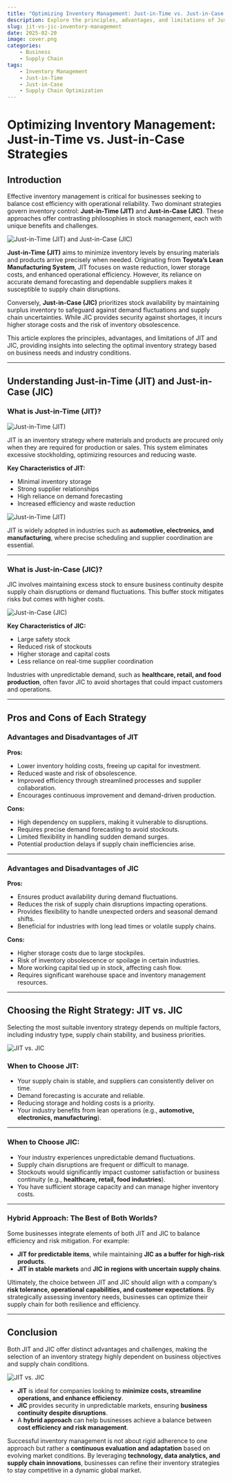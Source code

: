 ```yaml
---
title: "Optimizing Inventory Management: Just-in-Time vs. Just-in-Case Strategies"
description: Explore the principles, advantages, and limitations of Just-in-Time (JIT) and Just-in-Case (JIC) inventory strategies.
slug: jit-vs-jic-inventory-management
date: 2025-02-20
image: cover.png
categories:
    - Business
    - Supply Chain
tags:
    - Inventory Management
    - Just-in-Time
    - Just-in-Case
    - Supply Chain Optimization
---
```


# Optimizing Inventory Management: Just-in-Time vs. Just-in-Case Strategies

## **Introduction**
Effective inventory management is critical for businesses seeking to balance cost efficiency with operational reliability. Two dominant strategies govern inventory control: **Just-in-Time (JIT)** and **Just-in-Case (JIC)**. These approaches offer contrasting philosophies in stock management, each with unique benefits and challenges.

![Just-in-Time (JIT) and Just-in-Case (JIC)](pic2.jpg)

**Just-in-Time (JIT)** aims to minimize inventory levels by ensuring materials and products arrive precisely when needed. Originating from **Toyota’s Lean Manufacturing System**, JIT focuses on waste reduction, lower storage costs, and enhanced operational efficiency. However, its reliance on accurate demand forecasting and dependable suppliers makes it susceptible to supply chain disruptions.

Conversely, **Just-in-Case (JIC)** prioritizes stock availability by maintaining surplus inventory to safeguard against demand fluctuations and supply chain uncertainties. While JIC provides security against shortages, it incurs higher storage costs and the risk of inventory obsolescence.

This article explores the principles, advantages, and limitations of JIT and JIC, providing insights into selecting the optimal inventory strategy based on business needs and industry conditions.

---

## **Understanding Just-in-Time (JIT) and Just-in-Case (JIC)**

### **What is Just-in-Time (JIT)?**

![Just-in-Time (JIT)](pic3.jpg)

JIT is an inventory strategy where materials and products are procured only when they are required for production or sales. This system eliminates excessive stockholding, optimizing resources and reducing waste.

**Key Characteristics of JIT:**
- Minimal inventory storage
- Strong supplier relationships
- High reliance on demand forecasting
- Increased efficiency and waste reduction

![Just-in-Time (JIT)](pic33.jpg)

JIT is widely adopted in industries such as **automotive, electronics, and manufacturing**, where precise scheduling and supplier coordination are essential.

---

### **What is Just-in-Case (JIC)?**
JIC involves maintaining excess stock to ensure business continuity despite supply chain disruptions or demand fluctuations. This buffer stock mitigates risks but comes with higher costs.

![Just-in-Case (JIC)](pic4.png)

**Key Characteristics of JIC:**
- Large safety stock
- Reduced risk of stockouts
- Higher storage and capital costs
- Less reliance on real-time supplier coordination

Industries with unpredictable demand, such as **healthcare, retail, and food production**, often favor JIC to avoid shortages that could impact customers and operations.

---

## **Pros and Cons of Each Strategy**

### **Advantages and Disadvantages of JIT**

 **Pros:**
- Lower inventory holding costs, freeing up capital for investment.
- Reduced waste and risk of obsolescence.
- Improved efficiency through streamlined processes and supplier collaboration.
- Encourages continuous improvement and demand-driven production.

 **Cons:**
- High dependency on suppliers, making it vulnerable to disruptions.
- Requires precise demand forecasting to avoid stockouts.
- Limited flexibility in handling sudden demand surges.
- Potential production delays if supply chain inefficiencies arise.

---

### **Advantages and Disadvantages of JIC**

 **Pros:**
- Ensures product availability during demand fluctuations.
- Reduces the risk of supply chain disruptions impacting operations.
- Provides flexibility to handle unexpected orders and seasonal demand shifts.
- Beneficial for industries with long lead times or volatile supply chains.

 **Cons:**
- Higher storage costs due to large stockpiles.
- Risk of inventory obsolescence or spoilage in certain industries.
- More working capital tied up in stock, affecting cash flow.
- Requires significant warehouse space and inventory management resources.

---

## **Choosing the Right Strategy: JIT vs. JIC**
Selecting the most suitable inventory strategy depends on multiple factors, including industry type, supply chain stability, and business priorities.

![JIT vs. JIC](pic5.jpeg)

### **When to Choose JIT:**
- Your supply chain is stable, and suppliers can consistently deliver on time.
- Demand forecasting is accurate and reliable.
- Reducing storage and holding costs is a priority.
- Your industry benefits from lean operations (e.g., **automotive, electronics, manufacturing**).

---

### **When to Choose JIC:**
- Your industry experiences unpredictable demand fluctuations.
- Supply chain disruptions are frequent or difficult to manage.
- Stockouts would significantly impact customer satisfaction or business continuity (e.g., **healthcare, retail, food industries**).
- You have sufficient storage capacity and can manage higher inventory costs.

---

### **Hybrid Approach: The Best of Both Worlds?**
Some businesses integrate elements of both JIT and JIC to balance efficiency and risk mitigation. For example:
- **JIT for predictable items**, while maintaining **JIC as a buffer for high-risk products**.
- **JIT in stable markets** and **JIC in regions with uncertain supply chains**.

Ultimately, the choice between JIT and JIC should align with a company’s **risk tolerance, operational capabilities, and customer expectations**. By strategically assessing inventory needs, businesses can optimize their supply chain for both resilience and efficiency.

---

## **Conclusion**
Both JIT and JIC offer distinct advantages and challenges, making the selection of an inventory strategy highly dependent on business objectives and supply chain conditions.

![JIT vs. JIC](pic1.png)

- **JIT** is ideal for companies looking to **minimize costs, streamline operations, and enhance efficiency**.
- **JIC** provides security in unpredictable markets, ensuring **business continuity despite disruptions**.
- A **hybrid approach** can help businesses achieve a balance between **cost efficiency and risk management**.

Successful inventory management is not about rigid adherence to one approach but rather a **continuous evaluation and adaptation** based on evolving market conditions. By leveraging **technology, data analytics, and supply chain innovations**, businesses can refine their inventory strategies to stay competitive in a dynamic global market.